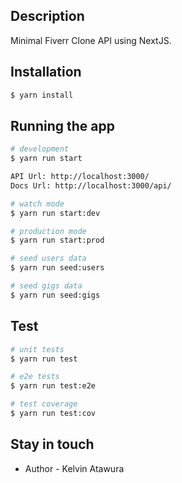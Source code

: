 ## Description

Minimal Fiverr Clone API using NextJS.

## Installation

```bash
$ yarn install
```

## Running the app

```bash
# development
$ yarn run start

API Url: http://localhost:3000/
Docs Url: http://localhost:3000/api/

# watch mode
$ yarn run start:dev

# production mode
$ yarn run start:prod

# seed users data
$ yarn run seed:users

# seed gigs data
$ yarn run seed:gigs
```

## Test

```bash
# unit tests
$ yarn run test

# e2e tests
$ yarn run test:e2e

# test coverage
$ yarn run test:cov
```

## Stay in touch

- Author - Kelvin Atawura